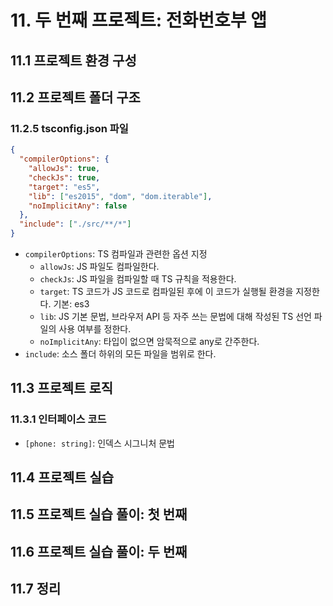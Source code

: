 # 11. 두 번째 프로젝트: 전화번호부 앱

## 11.1 프로젝트 환경 구성

## 11.2 프로젝트 폴더 구조

### 11.2.5 tsconfig.json 파일

```json
{
  "compilerOptions": {
    "allowJs": true,
    "checkJs": true,
    "target": "es5",
    "lib": ["es2015", "dom", "dom.iterable"],
    "noImplicitAny": false
  },
  "include": ["./src/**/*"]
}
```

- `compilerOptions`: TS 컴파일과 관련한 옵션 지정
  - `allowJs`: JS 파일도 컴파일한다.
  - `checkJs`: JS 파일을 컴파일할 때 TS 규칙을 적용한다.
  - `target`: TS 코드가 JS 코드로 컴파일된 후에 이 코드가 실행될 환경을 지정한다. 기본: es3
  - `lib`: JS 기본 문법, 브라우저 API 등 자주 쓰는 문법에 대해 작성된 TS 선언 파일의 사용 여부를 정한다.
  - `noImplicitAny`: 타입이 없으면 암묵적으로 any로 간주한다.
- `include`: 소스 폴더 하위의 모든 파일을 범위로 한다.

## 11.3 프로젝트 로직

### 11.3.1 인터페이스 코드

- `[phone: string]`: 인덱스 시그니처 문법

## 11.4 프로젝트 실습

## 11.5 프로젝트 실습 풀이: 첫 번째

## 11.6 프로젝트 실습 풀이: 두 번째

## 11.7 정리
